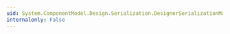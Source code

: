 ```yaml
---
uid: System.ComponentModel.Design.Serialization.DesignerSerializationManager.SessionDisposed
internalonly: False
---
```

